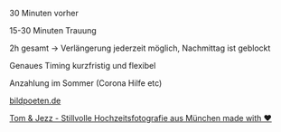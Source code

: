 30 Minuten vorher

15-30 Minuten Trauung

2h gesamt → Verlängerung jederzeit möglich, Nachmittag ist geblockt

Genaues Timing kurzfristig und flexibel

Anzahlung im Sommer (Corona Hilfe etc)

[bildpoeten.de](http://bildpoeten.de)

[Tom & Jezz - Stillvolle Hochzeitsfotografie aus München made with ❤️](https://www.tomundjezz.de/)



